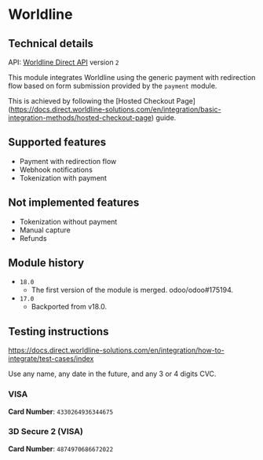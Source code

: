 # Worldline

## Technical details

API: [Worldline Direct API](https://docs.direct.worldline-solutions.com/en/api-reference)
version `2`

This module integrates Worldline using the generic payment with redirection flow based on form
submission provided by the `payment` module.

This is achieved by following the [Hosted Checkout Page]
(https://docs.direct.worldline-solutions.com/en/integration/basic-integration-methods/hosted-checkout-page)
guide.

## Supported features

- Payment with redirection flow
- Webhook notifications
- Tokenization with payment

## Not implemented features

- Tokenization without payment
- Manual capture
- Refunds

## Module history

- `18.0`
  - The first version of the module is merged. odoo/odoo#175194.
- `17.0`
  - Backported from v18.0.

## Testing instructions

https://docs.direct.worldline-solutions.com/en/integration/how-to-integrate/test-cases/index

Use any name, any date in the future, and any 3 or 4 digits CVC.

### VISA

**Card Number**: `4330264936344675`

### 3D Secure 2 (VISA)

**Card Number**: `4874970686672022`
